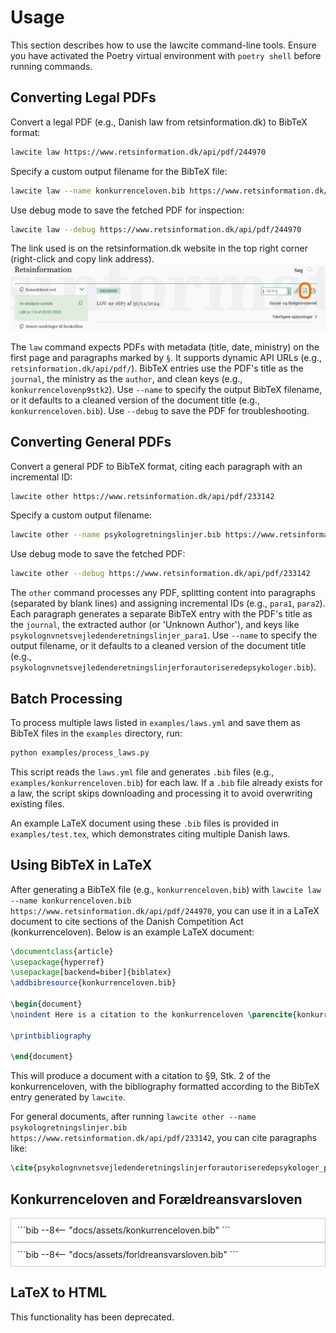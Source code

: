 # Usage

This section describes how to use the lawcite command-line tools. Ensure you have activated the Poetry virtual environment with `poetry shell` before running commands.

## Converting Legal PDFs

Convert a legal PDF (e.g., Danish law from retsinformation.dk) to BibTeX format:
```bash
lawcite law https://www.retsinformation.dk/api/pdf/244970
```

Specify a custom output filename for the BibTeX file:
```bash
lawcite law --name konkurrenceloven.bib https://www.retsinformation.dk/api/pdf/244970
```

Use debug mode to save the fetched PDF for inspection:
```bash
lawcite law --debug https://www.retsinformation.dk/api/pdf/244970
```

The link used is on the retsinformation.dk website in the top right corner (right-click and copy link address). 
![pdflink](assets/pdflink.png)

The `law` command expects PDFs with metadata (title, date, ministry) on the first page and paragraphs marked by `§`. It supports dynamic API URLs (e.g., `retsinformation.dk/api/pdf/`). BibTeX entries use the PDF's title as the `journal`, the ministry as the `author`, and clean keys (e.g., `konkurrencelovenp9stk2`). Use `--name` to specify the output BibTeX filename, or it defaults to a cleaned version of the document title (e.g., `konkurrenceloven.bib`). Use `--debug` to save the PDF for troubleshooting.

## Converting General PDFs

Convert a general PDF to BibTeX format, citing each paragraph with an incremental ID:
```bash
lawcite other https://www.retsinformation.dk/api/pdf/233142
```

Specify a custom output filename:
```bash
lawcite other --name psykologretningslinjer.bib https://www.retsinformation.dk/api/pdf/233142
```

Use debug mode to save the fetched PDF:
```bash
lawcite other --debug https://www.retsinformation.dk/api/pdf/233142
```

The `other` command processes any PDF, splitting content into paragraphs (separated by blank lines) and assigning incremental IDs (e.g., `para1`, `para2`). Each paragraph generates a separate BibTeX entry with the PDF's title as the `journal`, the extracted author (or 'Unknown Author'), and keys like `psykolognvnetsvejledenderetningslinjer_para1`. Use `--name` to specify the output filename, or it defaults to a cleaned version of the document title (e.g., `psykolognvnetsvejledenderetningslinjerforautoriseredepsykologer.bib`).

## Batch Processing

To process multiple laws listed in `examples/laws.yml` and save them as BibTeX files in the `examples` directory, run:
```bash
python examples/process_laws.py
```

This script reads the `laws.yml` file and generates `.bib` files (e.g., `examples/konkurrenceloven.bib`) for each law. If a `.bib` file already exists for a law, the script skips downloading and processing it to avoid overwriting existing files.

An example LaTeX document using these `.bib` files is provided in `examples/test.tex`, which demonstrates citing multiple Danish laws.

## Using BibTeX in LaTeX

After generating a BibTeX file (e.g., `konkurrenceloven.bib`) with `lawcite law --name konkurrenceloven.bib https://www.retsinformation.dk/api/pdf/244970`, you can use it in a LaTeX document to cite sections of the Danish Competition Act (konkurrenceloven). Below is an example LaTeX document:

```latex
\documentclass{article}
\usepackage{hyperref}
\usepackage[backend=biber]{biblatex}
\addbibresource{konkurrenceloven.bib}

\begin{document}
\noindent Here is a citation to the konkurrenceloven \parencite{konkurrencelovenp9stk2}.

\printbibliography

\end{document}
```
This will produce a document with a citation to §9, Stk. 2 of the konkurrenceloven, with the bibliography formatted according to the BibTeX entry generated by `lawcite`.

For general documents, after running `lawcite other --name psykologretningslinjer.bib https://www.retsinformation.dk/api/pdf/233142`, you can cite paragraphs like:
```latex
\cite{psykolognvnetsvejledenderetningslinjerforautoriseredepsykologer_para1}
```

## Konkurrenceloven and Forældreansvarsloven
<div style="max-height: 400px; overflow-y: auto; border: 1px solid #ccc; padding: 10px;" markdown="1">
```bib
--8<-- "docs/assets/konkurrenceloven.bib"
```
</div>

<div style="max-height: 400px; overflow-y: auto; border: 1px solid #ccc; padding: 10px;" markdown="1">
```bib
--8<-- "docs/assets/forldreansvarsloven.bib"
```
</div>

## LaTeX to HTML

This functionality has been deprecated.
